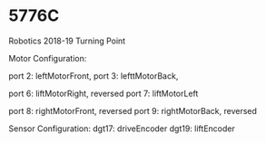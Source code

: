 # 5776C
Robotics 2018-19 Turning Point 

Motor Configuration:

port 2: leftMotorFront, 
port 3: lefttMotorBack,

port 6: liftMotorRight,  reversed
port 7: liftMotorLeft

port 8: rightMotorFront, reversed 
port 9: rightMotorBack, reversed

Sensor Configuration:
dgt17: driveEncoder
dgt19: liftEncoder

